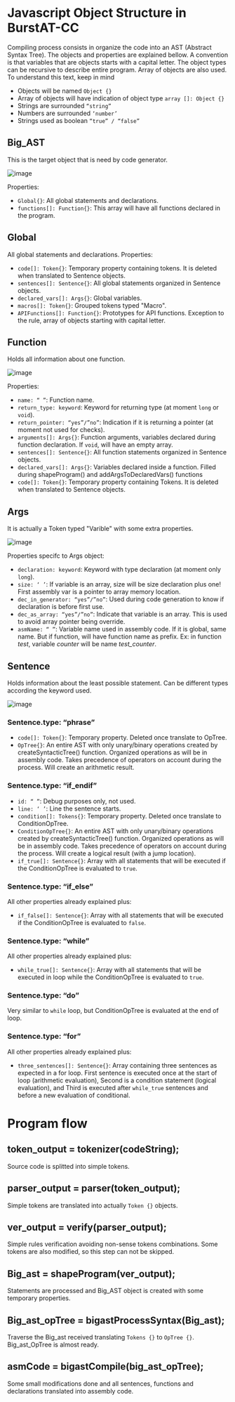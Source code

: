 # Javascript Object Structure in BurstAT-CC
Compiling process consists in organize the code into an AST (Abstract Syntax Tree). The objects and properties are explained bellow. A convention is that variables that are objects starts with a capital letter. The object types can be recursive to describe entire program. Array of objects are also used. To understand this text, keep in mind
* Objects will be named `Object {}`
* Array of objects will have indication of object type `array []: Object {}`
* Strings are surrounded `“string”`
* Numbers are surrounded `‘number’`
* Strings used as boolean `“true” / “false”`

##  Big_AST
This is the target object that is need by code generator.

![image](https://user-images.githubusercontent.com/54009773/116814018-0757ba80-ab2d-11eb-97f5-a65a9b76a326.png)

Properties:
* `Global{}`: All global statements and declarations.
* `functions[]: Function{}`: This array will have all functions declared in the program.

## Global
All global statements and declarations. Properties:
* `code[]: Token{}`: Temporary property containing tokens. It is deleted when translated to Sentence objects.
* `sentences[]: Sentence{}`: All global statements organized in Sentence objects.
* `declared_vars[]: Args{}`: Global variables.
* `macros[]: Token{}`: Grouped tokens typed "Macro".
* `APIFunctions[]: Function{}`: Prototypes for API functions. Exception to the rule, array of objects starting with capital letter.

## Function
Holds all information about one function.

![image](https://user-images.githubusercontent.com/54009773/116815050-2573e980-ab32-11eb-9c06-81bacdcfb525.png)

Properties:
* `name: “ ”`: Function name.
* `return_type: keyword`: Keyword for returning type (at moment `long` or `void`).
* `return_pointer: “yes”/”no”`: Indication if it is returning a pointer (at moment not used for checks).
* `arguments[]: Args{}`: Function arguments, variables declared during function declaration. If `void`, will have an empty array.
* `sentences[]: Sentence{}`: All function statements organized in Sentence objects.
* `declared_vars[]: Args{}`: Variables declared inside a function. Filled during shapeProgram() and addArgsToDeclaredVars() functions
* `code[]: Token{}`: Temporary property containing Tokens. It is deleted when translated to Sentence objects.

## Args
It is actually a Token typed "Varible" with some extra properties.

![image](https://user-images.githubusercontent.com/54009773/116814858-29533c00-ab31-11eb-9cb2-f2cd4ebd150f.png)

Properties specifc to Args object:
*	`declaration: keyword`: Keyword with type declaration (at moment only `long`).
*	`size: ‘ ’`: If variable is an array, size will be size declaration plus one! First assembly var is a pointer to array memory location.
* `dec_in_generator: “yes”/”no”`: Used during code generation to know if declaration is before first use.
* `dec_as_array: “yes”/”no”`: Indicate that variable is an array. This is used to avoid array pointer being override.
* `asmName: “ ”`: Variable name used in assembly code. If it is global, same name. But if function, will have function name as prefix. Ex: in function *test*, variable *counter* will be name *test_counter*.

## Sentence
Holds information about the least possible statement. Can be different types according the keyword used.

![image](https://user-images.githubusercontent.com/54009773/116815334-66b8c900-ab33-11eb-9338-36c87864f96e.png)

### Sentence.type: “phrase”
* `code[]: Token{}`: Temporary property. Deleted once translate to OpTree.
* `OpTree{}`: An entire AST with only unary/binary operations created by createSyntacticTree() function. Organized operations as will be in assembly code. Takes precedence of operators on account during the process. Will create an arithmetic result.

### Sentence.type: “if_endif”
* `id: “ ”`: Debug purposes only, not used.
* `line: ‘ ’`: Line the sentence starts.
* `condition[]: Tokens{}`: Temporary property. Deleted once translate to ConditionOpTree.
* `ConditionOpTree{}`: An entire AST with only unary/binary operations created by createSyntacticTree() function. Organized operations as will be in assembly code. Takes precedence of operators on account during the process. Will create a logical result (with a jump location).
* `if_true[]: Sentence{}`: Array with all statements that will be executed if the ConditionOpTree is evaluated to `true`.

### Sentence.type: “if_else”
All other properties already explained plus:
* `if_false[]: Sentence{}`: Array with all statements that will be executed if the ConditionOpTree is evaluated to `false`.

### Sentence.type: “while”
All other properties already explained plus:
* `while_true[]: Sentence{}`: Array with all statements that will be executed in loop while the ConditionOpTree is evaluated to `true`.

### Sentence.type: “do”
Very similar to `while` loop, but ConditionOpTree is evaluated at the end of loop.

### Sentence.type: “for”
All other properties already explained plus:
* `three_sentences[]: Sentence{}`: Array containing three sentences as expected in a for loop. First sentence is executed once at the start of loop (arithmetic evaluation), Second is a condition statement (logical evaluation), and Third is executed after `while_true` sentences and before a new evaluation of conditional.

# Program flow
## token_output = tokenizer(codeString);
Source code is splitted into simple tokens.
## parser_output = parser(token_output);
Simple tokens are translated into actually `Token {}` objects.
## ver_output = verify(parser_output);
Simple rules verification avoiding non-sense tokens combinations. Some tokens are also modified, so this step can not be skipped.
## Big_ast = shapeProgram(ver_output);
Statements are processed and Big_AST object is created with some temporary properties.
## Big_ast_opTree = bigastProcessSyntax(Big_ast);
Traverse the Big_ast received translating `Tokens {}` to `OpTree {}`. Big_ast_OpTree is almost ready.
## asmCode = bigastCompile(big_ast_opTree);
Some small modifications done and all sentences, functions and declarations translated into assembly code.
